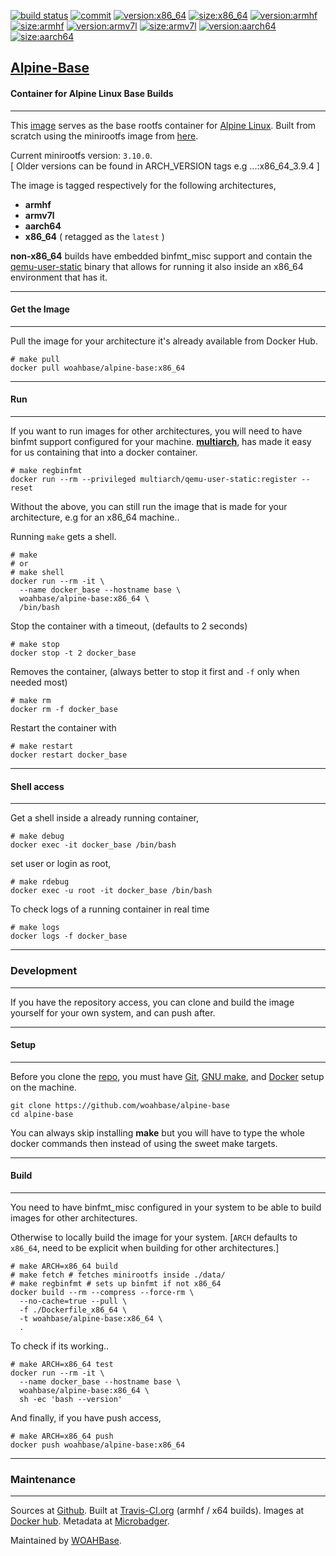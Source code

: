 [![build status][251]][232] [![commit][255]][231] [![version:x86_64][256]][235] [![size:x86_64][257]][235] [![version:armhf][258]][236] [![size:armhf][259]][236] [![version:armv7l][260]][237] [![size:armv7l][261]][237] [![version:aarch64][262]][238] [![size:aarch64][263]][238]

## [Alpine-Base][234]
#### Container for Alpine Linux Base Builds
---

This [image][233] serves as the base rootfs container for [Alpine Linux][131].
Built from scratch using the minirootfs image from [here][132].

Current minirootfs version: `3.10.0`.  
[ Older versions can be found in ARCH_VERSION tags e.g ...:x86_64_3.9.4 ]

The image is tagged respectively for the following architectures,
* **armhf**
* **armv7l**
* **aarch64**
* **x86_64** ( retagged as the `latest` )

**non-x86_64** builds have embedded binfmt_misc support and contain the
[qemu-user-static][105] binary that allows for running it also inside
an x86_64 environment that has it.

---
#### Get the Image
---

Pull the image for your architecture it's already available from
Docker Hub.

```
# make pull
docker pull woahbase/alpine-base:x86_64
```

---
#### Run
---

If you want to run images for other architectures, you will need
to have binfmt support configured for your machine. [**multiarch**][104],
has made it easy for us containing that into a docker container.

```
# make regbinfmt
docker run --rm --privileged multiarch/qemu-user-static:register --reset
```

Without the above, you can still run the image that is made for your
architecture, e.g for an x86_64 machine..

Running `make` gets a shell.

```
# make
# or
# make shell
docker run --rm -it \
  --name docker_base --hostname base \
  woahbase/alpine-base:x86_64 \
  /bin/bash
```

Stop the container with a timeout, (defaults to 2 seconds)

```
# make stop
docker stop -t 2 docker_base
```

Removes the container, (always better to stop it first and `-f`
only when needed most)

```
# make rm
docker rm -f docker_base
```

Restart the container with

```
# make restart
docker restart docker_base
```

---
#### Shell access
---

Get a shell inside a already running container,

```
# make debug
docker exec -it docker_base /bin/bash
```

set user or login as root,

```
# make rdebug
docker exec -u root -it docker_base /bin/bash
```

To check logs of a running container in real time

```
# make logs
docker logs -f docker_base
```

---
### Development
---

If you have the repository access, you can clone and
build the image yourself for your own system, and can push after.

---
#### Setup
---

Before you clone the [repo][231], you must have [Git][101], [GNU make][102],
and [Docker][103] setup on the machine.

```
git clone https://github.com/woahbase/alpine-base
cd alpine-base
```
You can always skip installing **make** but you will have to
type the whole docker commands then instead of using the sweet
make targets.

---
#### Build
---

You need to have binfmt_misc configured in your system to be able
to build images for other architectures.

Otherwise to locally build the image for your system.
[`ARCH` defaults to `x86_64`, need to be explicit when building
for other architectures.]

```
# make ARCH=x86_64 build
# make fetch # fetches minirootfs inside ./data/
# make regbinfmt # sets up binfmt if not x86_64
docker build --rm --compress --force-rm \
  --no-cache=true --pull \
  -f ./Dockerfile_x86_64 \
  -t woahbase/alpine-base:x86_64 \
  .
```

To check if its working..

```
# make ARCH=x86_64 test
docker run --rm -it \
  --name docker_base --hostname base \
  woahbase/alpine-base:x86_64 \
  sh -ec 'bash --version'
```

And finally, if you have push access,

```
# make ARCH=x86_64 push
docker push woahbase/alpine-base:x86_64
```

---
### Maintenance
---

Sources at [Github][106]. Built at [Travis-CI.org][107] (armhf / x64 builds). Images at [Docker hub][108]. Metadata at [Microbadger][109].

Maintained by [WOAHBase][204].

[101]: https://git-scm.com
[102]: https://www.gnu.org/software/make/
[103]: https://www.docker.com
[104]: https://hub.docker.com/r/multiarch/qemu-user-static/
[105]: https://github.com/multiarch/qemu-user-static/releases/
[106]: https://github.com/
[107]: https://travis-ci.org/
[108]: https://hub.docker.com/
[109]: https://microbadger.com/

[131]: https://alpinelinux.org/
[132]: http://dl-4.alpinelinux.org/alpine/

[201]: https://github.com/woahbase
[202]: https://travis-ci.org/woahbase/
[203]: https://hub.docker.com/u/woahbase
[204]: https://woahbase.online/

[231]: https://github.com/woahbase/alpine-base
[232]: https://travis-ci.org/woahbase/alpine-base
[233]: https://hub.docker.com/r/woahbase/alpine-base
[234]: https://woahbase.online/#/images/alpine-base
[235]: https://microbadger.com/images/woahbase/alpine-base:x86_64
[236]: https://microbadger.com/images/woahbase/alpine-base:armhf
[237]: https://microbadger.com/images/woahbase/alpine-base:armv7l
[238]: https://microbadger.com/images/woahbase/alpine-base:aarch64

[251]: https://travis-ci.org/woahbase/alpine-base.svg?branch=master

[255]: https://images.microbadger.com/badges/commit/woahbase/alpine-base.svg

[256]: https://images.microbadger.com/badges/version/woahbase/alpine-base:x86_64.svg
[257]: https://images.microbadger.com/badges/image/woahbase/alpine-base:x86_64.svg

[258]: https://images.microbadger.com/badges/version/woahbase/alpine-base:armhf.svg
[259]: https://images.microbadger.com/badges/image/woahbase/alpine-base:armhf.svg

[260]: https://images.microbadger.com/badges/version/woahbase/alpine-base:armv7l.svg
[261]: https://images.microbadger.com/badges/image/woahbase/alpine-base:armv7l.svg

[262]: https://images.microbadger.com/badges/version/woahbase/alpine-base:aarch64.svg
[263]: https://images.microbadger.com/badges/image/woahbase/alpine-base:aarch64.svg